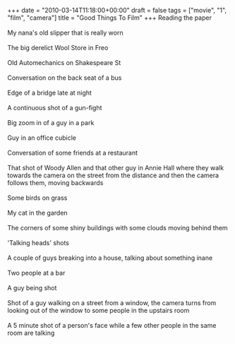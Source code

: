 +++
date = "2010-03-14T11:18:00+00:00"
draft = false
tags = ["movie", "1", "film", "camera"]
title = "Good Things To Film"
+++
Reading the paper<br/><br/>My nana's old slipper that is really worn<br/><br/>The big derelict Wool Store in Freo<br/><br/>Old Automechanics on Shakespeare St<br/><br/>Conversation on the back seat of a bus<br/><br/>Edge of a bridge late at night<br/><br/>A continuous shot of a gun-fight<br/><br/>Big zoom in of a guy in a park<br/><br/>Guy in an office cubicle<br/><br/>Conversation of some friends at a restaurant<br/><br/>That shot of Woody Allen and that other guy in Annie Hall where they walk towards the camera on the street from the distance and then the camera follows them, moving backwards<br/><br/>Some birds on grass<br/><br/>My cat in the garden<br/><br/>The corners of some shiny buildings with some clouds moving behind them<br/><br/>'Talking heads' shots<br/><br/>A couple of guys breaking into a house, talking about something inane<br/><br/>Two people at a bar<br/><br/>A guy being shot<br/><br/>Shot of a guy walking on a street from a window, the camera turns from looking out of the window to some people in the upstairs room<br/><br/>A 5 minute shot of a person's face while a few other people in the same room are talking<div class="blogger-post-footer"><img width='1' height='1' src='https://blogger.googleusercontent.com/tracker/5693059957647979680-3620935086547195453?l=cosmiccowbell.blogspot.com' alt='' /></div>